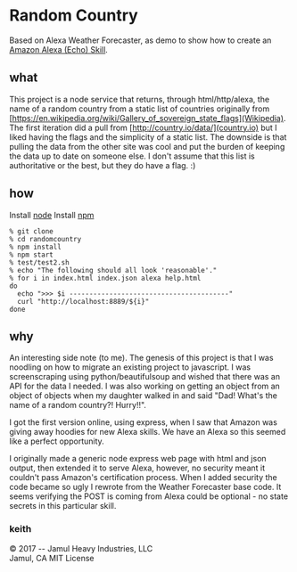 # Random Country

Based on Alexa Weather Forecaster, as demo to show how to create
an [Amazon Alexa (Echo)
Skill](https://developer.amazon.com/public/solutions/alexa/alexa-skills-kit).

## what
This project is a node service that returns, through html/http/alexa,
the name of a random country from a static list of countries originally
from
[https://en.wikipedia.org/wiki/Gallery_of_sovereign_state_flags](Wikipedia).
The first iteration did a pull from 
[http://country.io/data/](country.io) but I liked having the
flags and the simplicity of a static list. The downside is that pulling
the data from the other site was cool and put the burden of keeping 
the data up to date on someone else. I don't assume that this list is
authoritative or the best, but they do have a flag. :)


## how

Install [node](https://nodejs.org/en/download/)
Install [npm](https://docs.npmjs.com/cli/install)

```
% git clone
% cd randomcountry
% npm install
% npm start
% test/test2.sh
% echo "The following should all look 'reasonable'."
% for i in index.html index.json alexa help.html
do
  echo ">>> $i ----------------------------------------"
  curl "http://localhost:8889/${i}"
done
```

## why
An interesting side note (to me). The genesis of this project is
that I was noodling on how to migrate an existing project to
javascript. I was screenscraping using python/beautifulsoup and
wished that there was an API for the data I needed. I was also
working on getting an object from an object of objects when my
daughter walked in and said "Dad! What's the name of a random
country?! Hurry!!".

I got the first version online, using express, when I saw that
Amazon was giving away hoodies for new Alexa skills. We have an
Alexa so this seemed like a perfect opportunity.

I originally made a generic node express web page with html and
json output, then extended it to serve Alexa, however, no security
meant it couldn't pass Amazon's certification process.  When I added
security the code became so ugly I rewrote from the Weather Forecaster
base code. It seems verifying the POST is coming from Alexa could
be optional - no state secrets in this particular skill.

### keith
© 2017 -- Jamul Heavy Industries, LLC<br/>
Jamul, CA
MIT License
